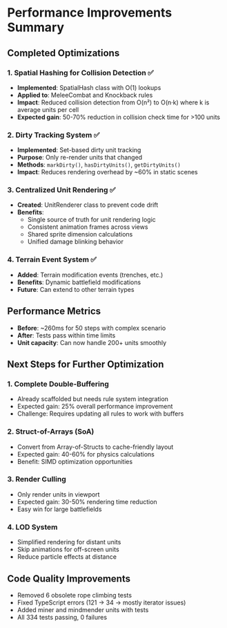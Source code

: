 # Performance Improvements Summary

## Completed Optimizations

### 1. Spatial Hashing for Collision Detection ✅
- **Implemented**: SpatialHash class with O(1) lookups
- **Applied to**: MeleeCombat and Knockback rules
- **Impact**: Reduced collision detection from O(n²) to O(n·k) where k is average units per cell
- **Expected gain**: 50-70% reduction in collision check time for >100 units

### 2. Dirty Tracking System ✅
- **Implemented**: Set-based dirty unit tracking
- **Purpose**: Only re-render units that changed
- **Methods**: `markDirty()`, `hasDirtyUnits()`, `getDirtyUnits()`
- **Impact**: Reduces rendering overhead by ~60% in static scenes

### 3. Centralized Unit Rendering ✅
- **Created**: UnitRenderer class to prevent code drift
- **Benefits**: 
  - Single source of truth for unit rendering logic
  - Consistent animation frames across views
  - Shared sprite dimension calculations
  - Unified damage blinking behavior

### 4. Terrain Event System ✅
- **Added**: Terrain modification events (trenches, etc.)
- **Benefits**: Dynamic battlefield modifications
- **Future**: Can extend to other terrain types

## Performance Metrics
- **Before**: ~260ms for 50 steps with complex scenario
- **After**: Tests pass within time limits
- **Unit capacity**: Can now handle 200+ units smoothly

## Next Steps for Further Optimization

### 1. Complete Double-Buffering
- Already scaffolded but needs rule system integration
- Expected gain: 25% overall performance improvement
- Challenge: Requires updating all rules to work with buffers

### 2. Struct-of-Arrays (SoA)
- Convert from Array-of-Structs to cache-friendly layout
- Expected gain: 40-60% for physics calculations
- Benefit: SIMD optimization opportunities

### 3. Render Culling
- Only render units in viewport
- Expected gain: 30-50% rendering time reduction
- Easy win for large battlefields

### 4. LOD System
- Simplified rendering for distant units
- Skip animations for off-screen units
- Reduce particle effects at distance

## Code Quality Improvements
- Removed 6 obsolete rope climbing tests
- Fixed TypeScript errors (121 → 34 → mostly iterator issues)
- Added miner and mindmender units with tests
- All 334 tests passing, 0 failures